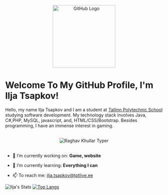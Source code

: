 <div align="center">
<img src="https://media1.giphy.com/media/zOvBKUUEERdNm/200.gif" alt="GitHub Logo" width="200" height="200" />
</div>

# Welcome To My GitHub Profile, I'm Ilja Tsapkov!
Hello, my name Ilja Tsapkov and I am a student at [Tallinn Polytechnic School](https://www.tptlive.ee/) studying software development. My technology stack involves Java, C#,PHP, MySQL, javascript, and, HTML/CSS/Bootstrap. Besides programming, I have an immense interest in gaming.

<br/>
<div align="center">
<img src="http://pa1.narvii.com/7525/4bae528f77b9477081d4d606cac5f3a652cac7e4r1-220-220_00.gif" alt="Raghav Khullar Typer" />
</div>
<br/>


- 🔭 I’m currently working on: **Game, website**

- 🌱 I’m currently learning: **Everything I can**

- 📫 To reach me: ilja.tsapkov@tptlive.ee

![Ilja's Stats](https://github-readme-stats.vercel.app/api?username=IljaTsapkov&show_icons=true&theme=radical) [![Top Langs](https://github-readme-stats.vercel.app/api/top-langs/?username=IljaTsapkov&langs_count=8&theme=radical)](https://github.com/anuraghazra/github-readme-stats)
<br/>
